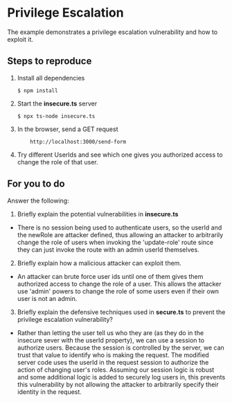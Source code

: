 # Privilege Escalation

The example demonstrates a privilege escalation vulnerability and how to exploit it.

## Steps to reproduce

1. Install all dependencies

    `$ npm install`

2. Start the **insecure.ts** server

    `$ npx ts-node insecure.ts`

3. In the browser, send a GET request

    ```
        http://localhost:3000/send-form
    ```

4. Try different UserIds and see which one gives you authorized access to change the role of that user.

## For you to do

Answer the following:

1. Briefly explain the potential vulnerabilities in **insecure.ts**
- There is no session being used to authenticate users, so the userId and the newRole are attacker defined, thus allowing an attacker to arbitrarily change the role of users when invoking the 'update-role' route since they can just invoke the route with an admin userId themselves.
2. Briefly explain how a malicious attacker can exploit them.
- An attacker can brute force user ids until one of them gives them authorized access to change the role of a user. This allows the attacker use 'admin' powers to change the role of some users even if their own user is not an admin.
3. Briefly explain the defensive techniques used in **secure.ts** to prevent the privilege escalation vulnerability?
- Rather than letting the user tell us who they are (as they do in the insecure sever with the userId property), we can use a session to authorize users. Because the session is controlled by the server, we can trust that value to identify who is making the request. The modified server code uses the userId in the request session to authorize the action of changing user's roles. Assuming our session logic is robust and some additional logic is added to securely log users in, this prevents this vulnerability by not allowing the attacker to arbitrarily specify their identity in the request.